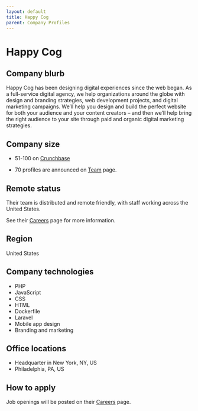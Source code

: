 ```yaml
---
layout: default
title: Happy Cog
parent: Company Profiles
---
```


# Happy Cog

## Company blurb

Happy Cog has been designing digital experiences since the web began. As a full-service digital agency, we help organizations around the globe with design and branding strategies, web development projects, and digital marketing campaigns. We’ll help you design and build the perfect website for both your audience and your content creators – and then we’ll help bring the right audience to your site through paid and organic digital marketing strategies.

## Company size

+ 51-100 on [Crunchbase](https://www.crunchbase.com/organization/happy-cog)

+ 70 profiles are announced on [Team](https://www.happycog.com/team) page.

## Remote status

Their team is distributed and remote friendly, with staff working across the United States.

See their [Careers](https://www.happycog.com/careers/) page for more information.

## Region

United States

## Company technologies

+ PHP
+ JavaScript
+ CSS
+ HTML
+ Dockerfile
+ Laravel
+ Mobile app design
+ Branding and marketing


## Office locations

+ Headquarter in New York, NY, US
+ Philadelphia, PA, US

## How to apply

Job openings will be posted on their [Careers](https://www.happycog.com/careers/) page.

